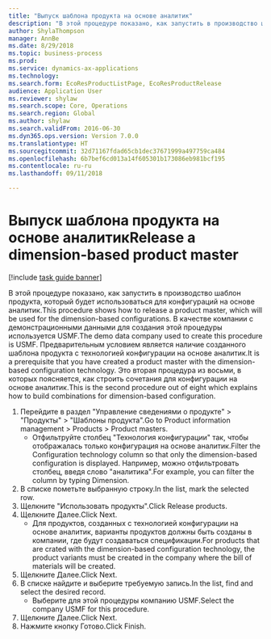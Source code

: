 ```yaml
--- 
title: "Выпуск шаблона продукта на основе аналитик"
description: "В этой процедуре показано, как запустить в производство шаблон продукта, который будет использоваться для конфигураций на основе аналитик."
author: ShylaThompson
manager: AnnBe
ms.date: 8/29/2018
ms.topic: business-process
ms.prod: 
ms.service: dynamics-ax-applications
ms.technology: 
ms.search.form: EcoResProductListPage, EcoResProductRelease
audience: Application User
ms.reviewer: shylaw
ms.search.scope: Core, Operations
ms.search.region: Global
ms.author: shylaw
ms.search.validFrom: 2016-06-30
ms.dyn365.ops.version: Version 7.0.0
ms.translationtype: HT
ms.sourcegitcommit: 32d71167fdad65cb1dec37671999a497759ca484
ms.openlocfilehash: 6b7bef6cd013a14f605301b173086eb981bcf195
ms.contentlocale: ru-ru
ms.lasthandoff: 09/11/2018

---
```

# <a name="release-a-dimension-based-product-master"></a><span data-ttu-id="646d4-103">Выпуск шаблона продукта на основе аналитик</span><span class="sxs-lookup"><span data-stu-id="646d4-103">Release a dimension-based product master</span></span>

[!include [task guide banner](../../includes/task-guide-banner.md)]

<span data-ttu-id="646d4-104">В этой процедуре показано, как запустить в производство шаблон продукта, который будет использоваться для конфигураций на основе аналитик.</span><span class="sxs-lookup"><span data-stu-id="646d4-104">This procedure shows how to release a product master, which will be used for the dimension-based configurations.</span></span> <span data-ttu-id="646d4-105">В качестве компании с демонстрационными данными для создания этой процедуры используется USMF.</span><span class="sxs-lookup"><span data-stu-id="646d4-105">The demo data company used to create this procedure is USMF.</span></span> <span data-ttu-id="646d4-106">Предварительным условием является наличие созданного шаблона продукта с технологией конфигурации на основе аналитик.</span><span class="sxs-lookup"><span data-stu-id="646d4-106">It is a prerequisite that you have created a product master with the dimension-based configuration technology.</span></span> <span data-ttu-id="646d4-107">Это вторая процедура из восьми, в которых поясняется, как строить сочетания для конфигурации на основе аналитик.</span><span class="sxs-lookup"><span data-stu-id="646d4-107">This is the second procedure out of eight which explains how to build combinations for dimension-based configuration.</span></span>

1. <span data-ttu-id="646d4-108">Перейдите в раздел "Управление сведениями о продукте" > "Продукты" > "Шаблоны продукта".</span><span class="sxs-lookup"><span data-stu-id="646d4-108">Go to Product information management > Products > Product masters.</span></span>
    * <span data-ttu-id="646d4-109">Отфильтруйте столбец "Технология конфигурации" так, чтобы отображалась только конфигурация на основе аналитик.</span><span class="sxs-lookup"><span data-stu-id="646d4-109">Filter the Configuration technology column so that only the dimension-based configuration is displayed.</span></span> <span data-ttu-id="646d4-110">Например, можно отфильтровать столбец, введя слово "аналитика".</span><span class="sxs-lookup"><span data-stu-id="646d4-110">For example, you can filter the column by typing Dimension.</span></span>    
2. <span data-ttu-id="646d4-111">В списке пометьте выбранную строку.</span><span class="sxs-lookup"><span data-stu-id="646d4-111">In the list, mark the selected row.</span></span>
3. <span data-ttu-id="646d4-112">Щелкните "Использовать продукты".</span><span class="sxs-lookup"><span data-stu-id="646d4-112">Click Release products.</span></span>
4. <span data-ttu-id="646d4-113">Щелкните Далее.</span><span class="sxs-lookup"><span data-stu-id="646d4-113">Click Next.</span></span>
    * <span data-ttu-id="646d4-114">Для продуктов, созданных с технологией конфигурации на основе аналитик, варианты продуктов должны быть созданы в компании, где будут создаваться спецификации.</span><span class="sxs-lookup"><span data-stu-id="646d4-114">For products that are crated with the dimension-based configuration technology, the product variants must be created in the company where the bill of materials will be created.</span></span>  
5. <span data-ttu-id="646d4-115">Щелкните Далее.</span><span class="sxs-lookup"><span data-stu-id="646d4-115">Click Next.</span></span>
6. <span data-ttu-id="646d4-116">В списке найдите и выберите требуемую запись.</span><span class="sxs-lookup"><span data-stu-id="646d4-116">In the list, find and select the desired record.</span></span>
    * <span data-ttu-id="646d4-117">Выберите для этой процедуры компанию USMF.</span><span class="sxs-lookup"><span data-stu-id="646d4-117">Select the company USMF for this procedure.</span></span>  
7. <span data-ttu-id="646d4-118">Щелкните Далее.</span><span class="sxs-lookup"><span data-stu-id="646d4-118">Click Next.</span></span>
8. <span data-ttu-id="646d4-119">Нажмите кнопку Готово.</span><span class="sxs-lookup"><span data-stu-id="646d4-119">Click Finish.</span></span>


